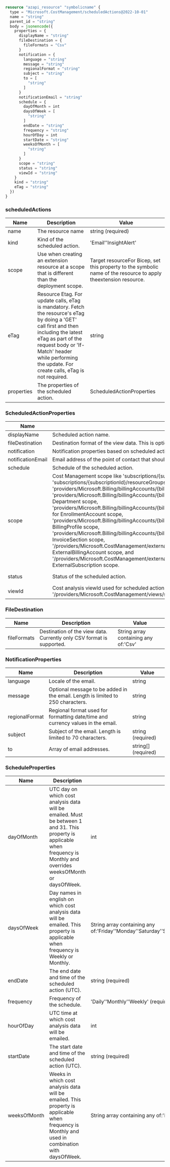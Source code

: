 ```terraform
resource "azapi_resource" "symbolicname" {
  type = "Microsoft.CostManagement/scheduledActions@2022-10-01"
  name = "string"
  parent_id = "string"
  body = jsonencode({
    properties = {
      displayName = "string"
      fileDestination = {
        fileFormats = "Csv"
      }
      notification = {
        language = "string"
        message = "string"
        regionalFormat = "string"
        subject = "string"
        to = [
          "string"
        ]
      }
      notificationEmail = "string"
      schedule = {
        dayOfMonth = int
        daysOfWeek = [
          "string"
        ]
        endDate = "string"
        frequency = "string"
        hourOfDay = int
        startDate = "string"
        weeksOfMonth = [
          "string"
        ]
      }
      scope = "string"
      status = "string"
      viewId = "string"
    }
    kind = "string"
    eTag = "string"
  })
}

```

### scheduledActions

| Name | Description | Value |
|-|-|-|
| name | The resource name | string (required) |
| kind | Kind of the scheduled action. | 'Email''InsightAlert' |
| scope | Use when creating an extension resource at a scope that is different than the deployment scope. | Target resourceFor Bicep, set this property to the symbolic name of the resource to apply theextension resource. |
| eTag | Resource Etag. For update calls, eTag is mandatory. Fetch the resource's eTag by doing a 'GET' call first and then including the latest eTag as part of the request body or 'If-Match' header while performing the update. For create calls, eTag is not required. | string |
| properties | The properties of the scheduled action. | ScheduledActionProperties |


### ScheduledActionProperties

| Name | Description | Value |
|-|-|-|
| displayName | Scheduled action name. | string (required) |
| fileDestination | Destination format of the view data. This is optional. | FileDestination |
| notification | Notification properties based on scheduled action kind. | NotificationProperties(required) |
| notificationEmail | Email address of the point of contact that should get the unsubscribe requests and notification emails. | string |
| schedule | Schedule of the scheduled action. | ScheduleProperties(required) |
| scope | Cost Management scope like 'subscriptions/{subscriptionId}' for subscription scope, 'subscriptions/{subscriptionId}/resourceGroups/{resourceGroupName}' for resourceGroup scope, 'providers/Microsoft.Billing/billingAccounts/{billingAccountId}' for Billing Account scope, 'providers/Microsoft.Billing/billingAccounts/{billingAccountId}/departments/{departmentId}' for Department scope, 'providers/Microsoft.Billing/billingAccounts/{billingAccountId}/enrollmentAccounts/{enrollmentAccountId}' for EnrollmentAccount scope, 'providers/Microsoft.Billing/billingAccounts/{billingAccountId}/billingProfiles/{billingProfileId}' for BillingProfile scope, 'providers/Microsoft.Billing/billingAccounts/{billingAccountId}/invoiceSections/{invoiceSectionId}' for InvoiceSection scope, '/providers/Microsoft.CostManagement/externalBillingAccounts/{externalBillingAccountName}' for ExternalBillingAccount scope, and '/providers/Microsoft.CostManagement/externalSubscriptions/{externalSubscriptionName}' for ExternalSubscription scope. | string |
| status | Status of the scheduled action. | 'Disabled''Enabled''Expired' (required) |
| viewId | Cost analysis viewId used for scheduled action. For example, '/providers/Microsoft.CostManagement/views/swaggerExample' | string (required) |


### FileDestination

| Name | Description | Value |
|-|-|-|
| fileFormats | Destination of the view data. Currently only CSV format is supported. | String array containing any of:'Csv' |


### NotificationProperties

| Name | Description | Value |
|-|-|-|
| language | Locale of the email. | string |
| message | Optional message to be added in the email. Length is limited to 250 characters. | string |
| regionalFormat | Regional format used for formatting date/time and currency values in the email. | string |
| subject | Subject of the email. Length is limited to 70 characters. | string (required) |
| to | Array of email addresses. | string[] (required) |


### ScheduleProperties

| Name | Description | Value |
|-|-|-|
| dayOfMonth | UTC day on which cost analysis data will be emailed. Must be between 1 and 31. This property is applicable when frequency is Monthly and overrides weeksOfMonth or daysOfWeek. | int |
| daysOfWeek | Day names in english on which cost analysis data will be emailed. This property is applicable when frequency is Weekly or Monthly. | String array containing any of:'Friday''Monday''Saturday''Sunday''Thursday''Tuesday''Wednesday' |
| endDate | The end date and time of the scheduled action (UTC). | string (required) |
| frequency | Frequency of the schedule. | 'Daily''Monthly''Weekly' (required) |
| hourOfDay | UTC time at which cost analysis data will be emailed. | int |
| startDate | The start date and time of the scheduled action (UTC). | string (required) |
| weeksOfMonth | Weeks in which cost analysis data will be emailed. This property is applicable when frequency is Monthly and used in combination with daysOfWeek. | String array containing any of:'First''Fourth''Last''Second''Third' |


